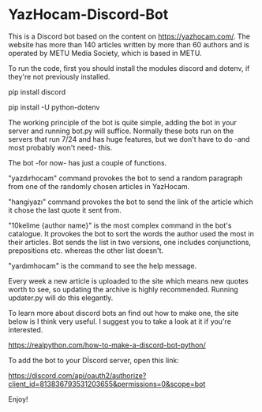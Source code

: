 # YazHocam-Discord-Bot

This is a Discord bot based on the content on https://yazhocam.com/. The website has more than 140 articles written by more than 60 authors and is operated by METU Media Society, which is based in METU.

To run the code, first you should install the modules discord and dotenv, if they're not previously installed.

  pip install discord

  pip install -U python-dotenv

The working principle of the bot is quite simple, adding the bot in your server and running bot.py will suffice. Normally these bots run on the servers that run 7/24 and has huge features, but we don't have to do -and most probably won't need- this.

The bot -for now- has just a couple of functions.

  "yazdırhocam" command provokes the bot to send a random paragraph from one of the randomly chosen articles in YazHocam.
  
  "hangiyazı" command provokes the bot to send the link of the article which it chose the last quote it sent from.
  
  "10kelime {author name}" is the most complex command in the bot's catalogue. It provokes the bot to sort the words the author used the most in their articles. Bot sends the list in two versions, one includes conjunctions, prepositions etc. whereas the other list doesn't.

  "yardımhocam" is the command to see the help message.
  
Every week a new article is uploaded to the site which means new quotes worth to see, so updating the archive is highly recommended. Running updater.py will do this elegantly.

To learn more about discord bots an find out how to make one, the site below is I think very useful. I suggest you to take a look at it if you're interested.
  
  https://realpython.com/how-to-make-a-discord-bot-python/
  
To add the bot to your Dİscord server, open this link:

  https://discord.com/api/oauth2/authorize?client_id=813836793531203655&permissions=0&scope=bot
  
Enjoy!

